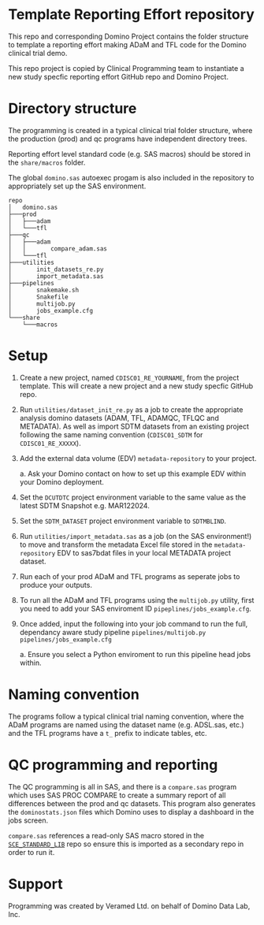 # Template Reporting Effort repository

This repo and corresponding Domino Project contains the folder structure to template a reporting effort making ADaM and TFL code for the Domino clinical trial demo.

This repo project is copied by Clinical Programming team to instantiate a new study specfic reporting effort GitHub repo and Domino Project.


# Directory structure

The programming is created in a typical clinical trial folder structure, where the production (prod) and qc programs have independent directory trees.

Reporting effort level standard code (e.g. SAS macros) should be stored in the `share/macros` folder.

The global `domino.sas` autoexec progam is also included in the repository to appropriately set up the SAS environment. 

```
repo
│   domino.sas
├───prod
│   ├───adam
│   └───tfl
├───qc
│   ├───adam
│   │       compare_adam.sas
│   └───tfl
├───utilities
│       init_datasets_re.py
│       import_metadata.sas
├───pipelines
│       snakemake.sh
│       Snakefile
│       multijob.py
│       jobs_example.cfg
└───share
    └───macros
```

# Setup

1. Create a new project, named `CDISC01_RE_YOURNAME`, from the project template. This will create a new project and a new study specfic GitHub repo.
1. Run `utilities/dataset_init_re.py` as a job to create the appropriate analysis domino datasets (ADAM, TFL, ADAMQC, TFLQC and METADATA). As well as import SDTM datasets from an existing project following the same naming convention (`CDISC01_SDTM` for `CDISC01_RE_XXXXX`).
1. Add the external data volume (EDV) `metadata-repository` to your project.

    a. Ask your Domino contact on how to set up this example EDV within your Domino deployment. 
1. Set the `DCUTDTC` project environment variable to the same value as the latest SDTM Snapshot e.g. MAR122024.
2. Set the `SDTM_DATASET` project environment variable to `SDTMBLIND`.
1. Run `utilities/import_metadata.sas` as a job (on the SAS environment!) to move and transform the metadata Excel file stored in the `metadata-repository` EDV to sas7bdat files in your local METADATA project dataset.
1. Run each of your prod ADaM and TFL programs as seperate jobs to produce your outputs.
2. To run all the ADaM and TFL programs using the `multijob.py` utility, first you need to add your SAS enviroment ID `pipeplines/jobs_example.cfg`.
3. Once added, input the following into your job command to run the full, dependancy aware study pipeline
   `pipelines/multijob.py pipelines/jobs_example.cfg`

   a. Ensure you select a Python enviroment to run this pipeline head jobs within. 

# Naming convention

The programs follow a typical clinical trial naming convention, where the ADaM programs are named using the dataset name (e.g. ADSL.sas, etc.) and the TFL programs have a `t_` prefix to indicate tables, etc.

# QC programming and reporting

The QC programming is all in SAS, and there is a `compare.sas` program which uses SAS PROC COMPARE to create a summary report of all differences between the prod and qc datasets. This program also generates the `dominostats.json` files which Domino uses to display a dashboard in the jobs screen.

`compare.sas` references a read-only SAS macro stored in the [`SCE_STANDARD_LIB`](https://github.com/dominodatalab/SCE_STANDARD_LIB) repo so ensure this is imported as a secondary repo in order to run it.

# Support

Programming was created by Veramed Ltd. on behalf of Domino Data Lab, Inc.
